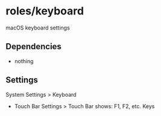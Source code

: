 # roles/keyboard
macOS keyboard settings



## Dependencies
- nothing



## Settings
System Settings > Keyboard

- Touch Bar Settings > Touch Bar shows: F1, F2, etc. Keys

